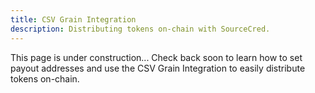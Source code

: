 ```yaml
---
title: CSV Grain Integration
description: Distributing tokens on-chain with SourceCred.
---
```


This page is under construction... Check back soon to learn how to set payout addresses and use the CSV Grain Integration to easily distribute tokens on-chain.